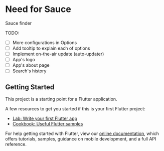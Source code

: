 # Need for Sauce

Sauce finder

TODO:

* [ ] More configurations in Options
* [ ] Add tooltip to explain each of options
* [ ] Implement on-the-air update (auto-updater)
* [ ] App's logo
* [ ] App's about page
* [ ] Search's history

## Getting Started

This project is a starting point for a Flutter application.

A few resources to get you started if this is your first Flutter project:

- [Lab: Write your first Flutter app](https://flutter.dev/docs/get-started/codelab)
- [Cookbook: Useful Flutter samples](https://flutter.dev/docs/cookbook)

For help getting started with Flutter, view our
[online documentation](https://flutter.dev/docs), which offers tutorials,
samples, guidance on mobile development, and a full API reference.
